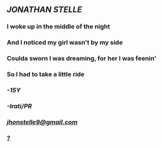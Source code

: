 ## ***JONATHAN STELLE***

### I woke up in the middle of the night
### And I noticed my girl wasn't by my side
### Coulda sworn I was dreaming, for her I was feenin'
### So I had to take a little ride

### ***-15Y***
### ***-Irati/PR***
### ***jhonstelle9@gmail.com***
### [?](https://youtu.be/6EEW-9NDM5k)
